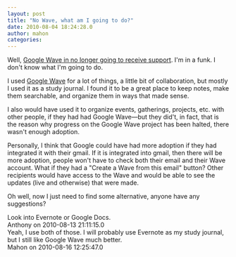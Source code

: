 ```yaml
---
layout: post
title: "No Wave, what am I going to do?"
date: 2010-08-04 18:24:28.0
author: mahon
categories: 
---
```

Well, <a href="http://googleblog.blogspot.com/2010/08/update-on-google-wave.html">Google Wave in no longer going to receive support</a>. I'm in a funk. I don't know what I'm going to do.

I used <a href="http://wave.google.com">Google Wave</a> for a lot of things, a little bit of collaboration, but mostly I used it as a study journal. I found it to be a great place to keep notes, make them searchable, and organize them in ways that made sense.

I also would have used it to organize events, gatherings, projects, etc. with other people, if they had had Google Wave—but they did't, in fact, that is the reason why progress on the Google Wave project has been halted, there wasn't enough adoption.

Personally, I think that Google could have had more adoption if they had integrated it with their gmail. If it is integrated into gmail, then there will be more adoption, people won't have to check both their email and their Wave account. What if they had a "Create a Wave from this email" button? Other recipients would have access to the Wave and would be able to see the updates (live and otherwise) that were made.

Oh well, now I just need to find some alternative, anyone have any suggestions?

<div class='archived comments'>

<div class='comment'>Look into Evernote or Google Docs.  <div class='by'>Anthony on 2010-08-13 21:11:15.0  </div></div>
<div class='comment'>Yeah, I use both of those. I will probably use Evernote as my study journal, but I still like Google Wave much better.  <div class='by'>Mahon on 2010-08-16 12:25:47.0  </div></div>
</div>